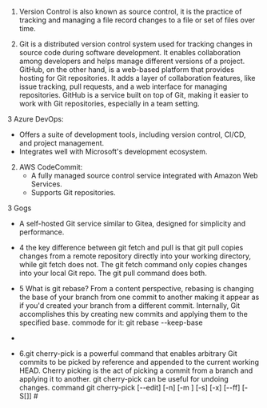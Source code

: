 1. Version Control is also known as source control, it is the practice of tracking and managing a file record changes to a file or set of files over time.
 
2. Git is a distributed version control system used for tracking changes in source code during software development. It enables collaboration among developers and helps manage different versions of a project.
GitHub, on the other hand, is a web-based platform that provides hosting for Git repositories. It adds a layer of collaboration features, like issue tracking, pull requests, and a web interface for managing repositories. GitHub is a service built on top of Git, making it easier to work with Git repositories, especially in a team setting.

3 Azure DevOps:
   - Offers a suite of development tools, including version control, CI/CD, and project management.
   - Integrates well with Microsoft's development ecosystem.

2. AWS CodeCommit:
   - A fully managed source control service integrated with Amazon Web Services.
   - Supports Git repositories.

3 Gogs
   - A self-hosted Git service similar to Gitea, designed for simplicity and performance.
     
   - 4 the key difference between git fetch and pull is that git pull copies changes from a remote repository directly into your working directory, while git fetch does not. The git fetch command only copies changes into your local Git repo. The git pull command does both.
    
   - 5 What is git rebase? From a content perspective, rebasing is changing the base of your branch from one commit to another making it appear as if you'd created your branch from a different commit. Internally, Git accomplishes this by creating new commits and applying them to the specified base. commode for it: git rebase --keep-base <upstream> <branch>
   -
   - 6.git cherry-pick is a powerful command that enables arbitrary Git commits to be picked by reference and appended to the current working HEAD. Cherry picking is the act of picking a commit from a branch and applying it to another. git cherry-pick can be useful for undoing changes. command git cherry-pick [--edit] [-n] [-m <parent-number>] [-s] [-x] [--ff]
		  [-S[<keyid>]] # 
